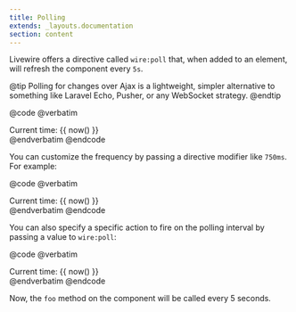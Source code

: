 ```yaml
---
title: Polling
extends: _layouts.documentation
section: content
---
```


Livewire offers a directive called `wire:poll` that, when added to an element, will refresh the component every `5s`.

@tip
Polling for changes over Ajax is a lightweight, simpler alternative to something like Laravel Echo, Pusher, or any WebSocket strategy.
@endtip

@code
@verbatim
<div wire:poll>
    Current time: {{ now() }}
</div>
@endverbatim
@endcode

You can customize the frequency by passing a directive modifier like `750ms`. For example:

@code
@verbatim
<div wire:poll.750ms>
    Current time: {{ now() }}
</div>
@endverbatim
@endcode

You can also specify a specific action to fire on the polling interval by passing a value to `wire:poll`:

@code
@verbatim
<div wire:poll="foo">
    Current time: {{ now() }}
</div>
@endverbatim
@endcode

Now, the `foo` method on the component will be called every 5 seconds.
